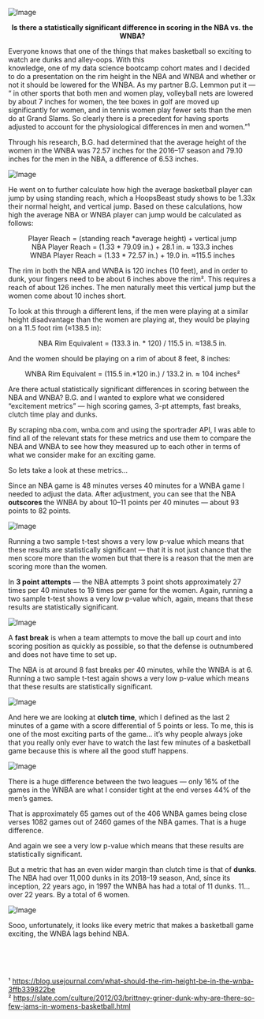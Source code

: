 ![Image](rm1.png)

<p align="center">
  <b>Is there a statistically significant difference in scoring in the NBA vs. the WNBA? </b>
</p>

Everyone knows that one of the things that makes basketball so exciting to watch are dunks and alley-oops. With this  
knowledge, one of my data science bootcamp cohort mates and I decided to do a presentation on the rim height in the NBA and 
WNBA and whether or not it should be lowered for the WNBA. As my partner B.G. Lemmon put it — “ in other 
sports that both men and women play, volleyball nets are lowered by about 7 inches for women, the tee boxes 
in golf are moved up significantly for women, and in tennis women play fewer sets than the men do at Grand Slams. 
So clearly there is a precedent for having sports adjusted to account for the physiological differences in men 
and women.”¹

Through his research, B.G. had determined that the average height of the women in the WNBA was 72.57 inches for 
the 2016–17 season and 79.10 inches for the men in the NBA, a difference of 6.53 inches.

![Image](rm2.png)

He went on to further calculate how high the average basketball player can jump by using standing reach, which 
a HoopsBeast study shows to be 1.33x their normal height, and vertical jump. Based on these calculations, 
how high the average NBA or WNBA player can jump would be calculated as follows:

<center>Player Reach = (standing reach *average height) + vertical jump</center>
<center>NBA Player Reach = (1.33 * 79.09 in.) + 28.1 in. ≈ 133.3 inches</center>
<center>WNBA Player Reach = (1.33 * 72.57 in.) + 19.0 in. ≈115.5 inches</center>

The rim in both the NBA and WNBA is 120 inches (10 feet), and in order to dunk, your fingers need to be about 6 inches 
above the rim². This requires a reach of about 126 inches. The men naturally meet this vertical jump but the women come 
about 10 inches short.

To look at this through a different lens, if the men were playing at a similar height disadvantage than the women 
are playing at, they would be playing on a 11.5 foot rim (≈138.5 in):

<center>NBA Rim Equivalent = (133.3 in. * 120) / 115.5 in. ≈138.5 in. </center>

And the women should be playing on a rim of about 8 feet, 8 inches:

<center>WNBA Rim Equivalent = (115.5 in.*120 in.) / 133.2 in. ≈ 104 inches²</center>

Are there actual statistically significant differences in scoring between the NBA and WNBA? 
B.G. and I wanted to explore what we considered “excitement metrics” — high scoring games, 3-pt attempts, fast breaks, clutch 
time play and dunks.
 
By scraping nba.com, wnba.com and using the sportrader API, I was able to find all of the relevant stats for these metrics
and use them to compare the NBA and WNBA to see how they measured up to each other in terms of what we consider make for 
an exciting game.

So lets take a look at these metrics…

Since an NBA game is 48 minutes verses 40 minutes for a WNBA game I needed to adjust the data.
After adjustment, you can see that the NBA **outscores** the WNBA by about 10–11 points per 40 minutes — about 93 points 
to 82 points.

![Image](rm3.png)

Running a two sample t-test shows a very low p-value which means that these results are statistically significant — 
that it is not just chance that the men score more than the women but that there is a reason that the men are 
scoring more than the women.


In **3 point attempts** — the NBA attempts 3 point shots approximately 27 times per 40 minutes to 19 times per game for the women.
Again, running a two sample t-test shows a very low p-value which, again, means that these results are statistically significant.

![Image](rm4.png)

A **fast break** is when a team attempts to move the ball up court and into scoring position as quickly as possible, so that 
the defense is outnumbered and does not have time to set up.

The NBA is at around 8 fast breaks per 40 minutes, while the WNBA is at 6.
Running a two sample t-test again shows a very low p-value which means that these results are statistically significant.

![Image](rm5.png)

And here we are looking at **clutch time**, which I defined as the last 2 minutes of a game with a score differential of 5 points or less.
To me, this is one of the most exciting parts of the game… it’s why people always joke that you really only ever have to 
watch the last few minutes of a basketball game because this is where all the good stuff happens.

![Image](rm6.png)

There is a huge difference between the two leagues — only 16% of the games in the WNBA are what I consider tight 
at the end verses 44% of the men’s games.

That is approximately 65 games out of the 406 WNBA games being close verses 1082 games out of 2460 games of the NBA games.
That is a huge difference.

And again we see a very low p-value which means that these results are statistically significant.

But a metric that has an even wider margin than clutch time is that of **dunks**. The NBA had over 11,000 dunks in its 2018–19 season,
And, since its inception, 22 years ago, in 1997 the WNBA has had a total of 11 dunks. 11… over 22 years. By a total of 6 women.

![Image](rm7.png)

Sooo, unfortunately, it looks like every metric that makes a basketball game exciting, the WNBA lags behind NBA.

</br>
</br>
</br>

¹ https://blog.usejournal.com/what-should-the-rim-height-be-in-the-wnba-3ffb339822be </br>
² https://slate.com/culture/2012/03/brittney-griner-dunk-why-are-there-so-few-jams-in-womens-basketball.html
